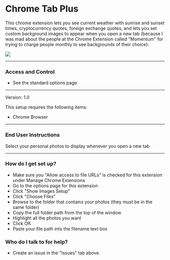 ﻿# Chrome Tab Plus #

This chrome extension lets you see current weather with sunrise and sunset times, cryptocurrency quotes, foreign exchange quotes, and lets you set custom background images to appear when you open a new tab (because I was mad about the people at the Chrome Extension called "Momentum" for trying to charge people monthly to see backgrounds of their choice): 

[![](https://github.com/davidhudman/ChromeTabPlus/blob/master/Screenshots/SS01.JPG)](https://github.com/davidhudman/ChromeTabPlus) 




--------
### Access and Control ###

* See the standard options page

--------

Version: 1.0

This setup requires the following items:

* Chrome Browser

---------

### End User Instructions ###

Select your personal photos to display whenever you open a new tab

-------------

### How do I get set up? ###

* Make sure you "Allow access to file URLs" is checked for this extension under Manage Chrome Extensions
* Go to the options page for this extension
* Click "Show Images Setup"
* Click "Choose Files"
* Browse to the folder that contains your photos (they must be in the same folder)
* Copy the full folder path from the top of the window
* Highlight all the photos you want
* Click OK
* Paste your file path into the filename text box


### Who do I talk to for help? ###

* Create an issue in the "Issues" tab above.